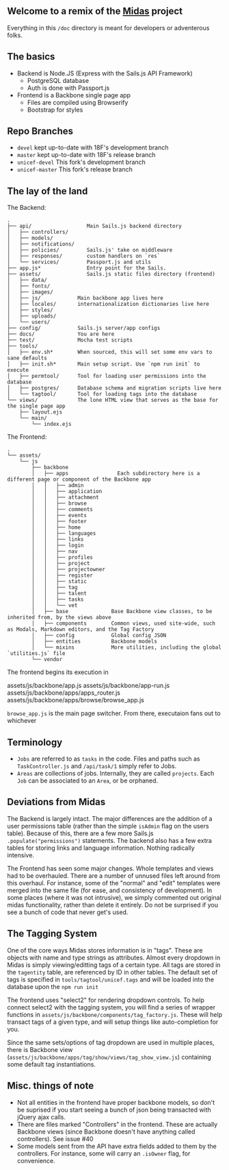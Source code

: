 
Welcome to a remix of the [Midas](https://github.com/18F/midas) project
-----------------------------------------------------------------------

Everything in this `/doc` directory is meant for developers or adventerous folks.


The basics
----------

- Backend is Node.JS (Express with the Sails.js API Framework)
  - PostgreSQL database
  - Auth is done with Passport.js
- Frontend is a Backbone single page app
  - Files are compiled using Browserify
  - Bootstrap for styles


Repo Branches
-------------

- `devel` kept up-to-date with 18F's development branch
- `master` kept up-to-date with 18F's release branch
- `unicef-devel` This fork's development branch
- `unicef-master` This fork's release branch


The lay of the land
-------------------

The Backend:

```
.
├── api/                  Main Sails.js backend directory
│   ├── controllers/
│   ├── models/
│   ├── notifications/
│   ├── policies/         Sails.js' take on middleware
│   ├── responses/        custom handlers on `res`
│   └── services/         Passport.js and utils
├── app.js*               Entry point for the Sails.
├── assets/               Sails.js static files directory (frontend)
│   ├── data/
│   ├── fonts/
│   ├── images/
│   ├── js/            Main backbone app lives here
│   ├── locales/       internationalization dictionaries live here
│   ├── styles/
│   ├── uploads/
│   └── users/
├── config/            Sails.js server/app configs
├── docs/              You are here
├── test/              Mocha test scripts
├── tools/
│   ├── env.sh*        When sourced, this will set some env vars to sane defaults
│   ├── init.sh*       Main setup script. Use `npm run init` to execute
│   ├── permtool/      Tool for loading user permissions into the database
│   ├── postgres/      Database schema and migration scripts live here
│   └── tagtool/       Tool for loading tags into the database
└── views/             The lone HTML view that serves as the base for the single page app
    ├── layout.ejs
    └── main/
        └── index.ejs
```

The Frontend:

```
.
└── assets/
    └── js
        ├── backbone
        │   ├── apps                Each subdirectory here is a different page or component of the Backbone app
        │   │   ├── admin
        │   │   ├── application
        │   │   ├── attachment
        │   │   ├── browse
        │   │   ├── comments
        │   │   ├── events
        │   │   ├── footer
        │   │   ├── home
        │   │   ├── languages
        │   │   ├── links
        │   │   ├── login
        │   │   ├── nav
        │   │   ├── profiles
        │   │   ├── project
        │   │   ├── projectowner
        │   │   ├── register
        │   │   ├── static
        │   │   ├── tag
        │   │   ├── talent
        │   │   ├── tasks
        │   │   └── vet
        │   ├── base              Base Backbone view classes, to be inherited from, by the views above
        │   ├── components        Common views, used site-wide, such as Modals, Markdown editors, and the Tag Factory
        │   ├── config            Global config JSON
        │   ├── entities          Backbone models
        │   └── mixins            More utilities, including the global `utilities.js` file 
        └── vendor
```

The frontend begins its execution in

assets/js/backbone/app.js
assets/js/backbone/app-run.js
assets/js/backbone/apps/apps_router.js
assets/js/backbone/apps/browse/browse_app.js

`browse_app.js` is the main page switcher. From there, executaion fans out to whichever


Terminology
-----------

- `Jobs` are referred to as `tasks` in the code. Files and paths such as `TaskController.js` and `/api/task/1` simply refer to Jobs.
- `Areas` are collections of jobs. Internally, they are called `projects`. Each `Job` can be associated to an `Area`, or be orphaned.


Deviations from Midas
---------------------

The Backend is largely intact. The major differences are the addition of a user permissions table (rather than the simple `isAdmin` flag on the users table). Because of this, there are a few more Sails.js `.populate("permissions")` statements. The backend also has a few extra tables for storing links and language information. Nothing radically intensive.

The Frontend has seen some major changes. Whole templates and views had to be overhauled. There are a number of unnused files left around from this overhaul. For instance, some of the "normal" and "edit" templates were merged into the same file (for ease, and consistency of development). In some places (where it was not intrusive), we simply commented out original midas functionality, rather than delete it entirely. Do not be surprised if you see a bunch of code that never get's used.



The Tagging System
------------------

One of the core ways Midas stores information is in "tags". These are objects with name and type strings as attributes. Almost every dropdown in Midas is simply viewing/editting tags of a certain type. All tags are stored in the `tagentity` table, are referenced by ID in other tables. The default set of tags is specified in `tools/tagtool/unicef.tags` and will be loaded into the database upon the `npm run init`

The frontend uses "select2" for rendering dropdown controls. To help connect select2 with the tagging system, you will find a series of wrapper functions in `assets/js/backbone/components/tag_factory.js`. These will help transact tags of a given type, and will setup things like auto-completion for you.

Since the same sets/options of tag dropdown are used in multiple places, there is Backbone view (`assets/js/backbone/apps/tag/show/views/tag_show_view.js`) containing some default tag instantiations.



Misc. things of note
-------------------

- Not all entities in the frontend have proper backbone models, so don't be suprised if you start seeing a bunch of json being transacted with jQuery ajax calls.
- There are files marked "Controllers" in the frontend. These are actually Backbone views (since Backbone doesn't have anything called controllers). See issue #40
- Some models sent from the API have extra fields added to them by the controllers. For instance, some will carry an `.isOwner` flag, for convenience.
